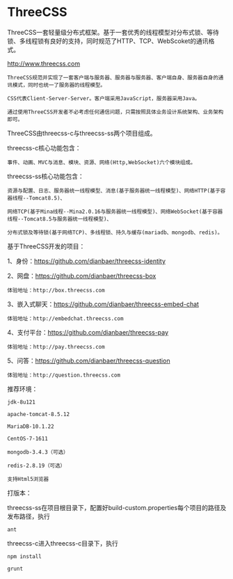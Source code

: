 # ThreeCSS

ThreeCSS一套轻量级分布式框架。基于一套优秀的线程模型对分布式锁、等待锁、多线程锁有良好的支持，同时规范了HTTP、TCP、WebScoket的通讯格式。

http://www.threecss.com

	ThreeCSS规范并实现了一套客户端与服务器、服务器与服务器、客户端自身、服务器自身的通讯模式，同时也统一了服务器的线程模型。

	CSS代表Client-Server-Server。客户端采用JavaScript，服务器采用Java。

	通过使用ThreeCSS开发者不必考虑任何通信问题，只需按照具体业务设计系统架构、业务架构即可。


ThreeCSS由threecss-c与threecss-ss两个项目组成。

threecss-c核心功能包含：

	事件、动画、MVC与消息、模块、资源、网络(Http,WebSocket)六个模块组成。

threecss-ss核心功能包含：

	资源与配置、日志、服务器统一线程模型、消息(基于服务器统一线程模型)、网络HTTP(基于容器线程--Tomcat8.5)、
	
	网络TCP(基于Mina线程--Mina2.0.16与服务器统一线程模型)、网络WebSocket(基于容器线程--Tomcat8.5与服务器统一线程模型)、
	
	分布式锁及等待锁(基于网络TCP)、多线程锁、持久与缓存(mariadb、mongodb、redis)。
	

基于ThreeCSS开发的项目：

1、身份：https://github.com/dianbaer/threecss-identity

2、网盘：https://github.com/dianbaer/threecss-box
	
	体验地址：http://box.threecss.com

3、嵌入式聊天：https://github.com/dianbaer/threecss-embed-chat
	
	体验地址：http://embedchat.threecss.com

4、支付平台：https://github.com/dianbaer/threecss-pay
	
	体验地址：http://pay.threecss.com

5、问答：https://github.com/dianbaer/threecss-question
	
	体验地址：http://question.threecss.com


推荐环境：

	jdk-8u121

	apache-tomcat-8.5.12

	MariaDB-10.1.22

	CentOS-7-1611

	mongodb-3.4.3（可选）

	redis-2.8.19（可选）

	支持Html5浏览器

打版本：

threecss-ss在项目根目录下，配置好build-custom.properties每个项目的路径及发布路径，执行

	ant
	
threecss-c进入threecss-c目录下，执行

	npm install
	
	grunt
	
	
	

